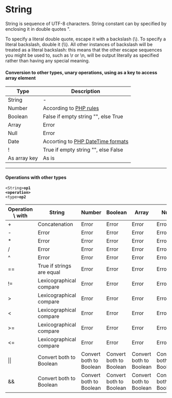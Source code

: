 # String

String is sequence of UTF-8 characters. 
String constant can by specified by enclosing it in double quotes ".
 
To specify a literal double quote, escape it with a backslash (\\). To specify a literal backslash, double it (\\\\). All other instances of backslash will be treated as a literal backslash: this means that the other escape sequences you might be used to, such as \r or \n, will be output literally as specified rather than having any special meaning.  

#### Conversion to other types, unary operations, using as a key to access array element

Type | Description
--- | ---
 String | -
 Number |  According to [PHP rules](http://php.net/manual/en/language.types.string.php#language.types.string.conversion)
 Boolean | False if empty string "", else True 
 Array | Error 
 Null | Error
 Date | Accorting to [PHP DateTime formats](http://php.net/manual/en/datetime.formats.php)
 ! | True if empty string "", else False 
As array key | As is
***
#### Operations with other types
<code>\<String\>**op1** **\<operation\>** \<type\>**op2**</code>

Operation \ with |String |Number |Boolean |Array |Null |Date
---|---|---|---|---|---|---
\+ |Concatenation |Error |Error |Error |Error |Error
\- |Error |Error |Error |Error |Error |Error
\* |Error |Error |Error |Error |Error |Error 
/ |Error |Error |Error |Error |Error |Error
^ |Error |Error |Error |Error |Error |Error
== |True if strings are equal |Error |Error |Error |Error |Error
!= |Lexicographical compare |Error |Error |Error |Error |Error
\> |Lexicographical compare |Error  |Error |Error |Error |Error
\< |Lexicographical compare |Error |Error |Error |Error |Error
\>= |Lexicographical compare |Error |Error |Error |Error |Error
\<= |Lexicographical compare |Error |Error |Error |Error |Error
\|\| |Convert both to Boolean |Convert both to Boolean |Convert both to Boolean |Convert both to Boolean |Convert both  to Boolean |Convert both to Boolean
&& |Convert both to Boolean |Convert both to Boolean |Convert both to Boolean |Convert both to Boolean |Convert both to Boolean |Convert both to Boolean
